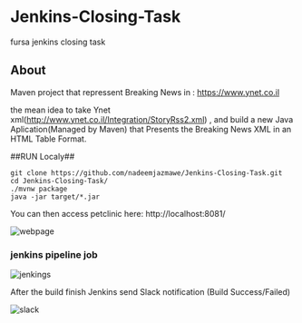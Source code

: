 # Jenkins-Closing-Task

 fursa jenkins closing task
 
 ## About ##
 Maven project that repressent Breaking
News  in : https://www.ynet.co.il

 the mean idea to take Ynet xml(http://www.ynet.co.il/Integration/StoryRss2.xml) , and build a new Java Aplication(Managed by Maven) that Presents the Breaking
News XML in an HTML Table Format.

##RUN Localy##

```
git clone https://github.com/nadeemjazmawe/Jenkins-Closing-Task.git
cd Jenkins-Closing-Task/
./mvnw package
java -jar target/*.jar
```

You can then access petclinic here: http://localhost:8081/

![webpage](https://user-images.githubusercontent.com/44744877/176642904-921fe1c1-2b31-45d1-afb8-23285a30ccb1.png)



### jenkins pipeline job ###

![jenkings](https://user-images.githubusercontent.com/44744877/176642807-7a390391-dfa4-44bd-80e1-21f01e2e86de.png)


After the build finish Jenkins send Slack notification (Build Success/Failed)

![slack](https://user-images.githubusercontent.com/44744877/176642835-773afef2-42df-43af-aaae-b42a5c4c21b8.png)
